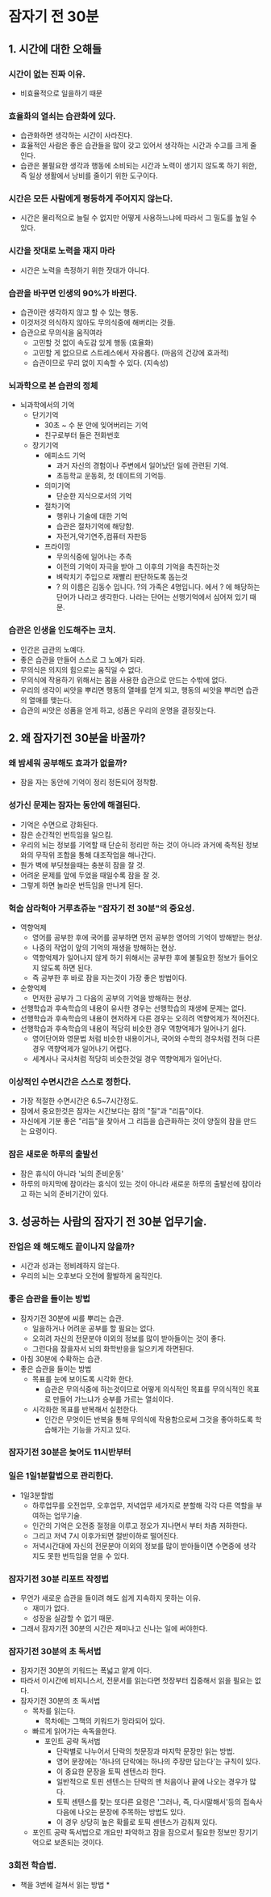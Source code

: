 # 잠자기 전 30분

## 1. 시간에 대한 오해들

### 시간이 없는 진짜 이유.
* 비효율적으로 일을하기 때문

### 효율화의 열쇠는 습관화에 있다.
* 습관화하면 생각하는 시간이 사라진다.
* 효율적인 사람은 좋은 습관들을 많이 갖고 있어서 생각하는 시간과 수고를 크게 줄인다.
* 습관은 불필요한 생각과 행동에 소비되는 시간과 노력이 생기지 않도록 하기 위한, 즉 일상 생활에서 낭비를 줄이기 위한 도구이다.

### 시간은 모든 사람에게 평등하게 주어지지 않는다.
* 시간은 물리적으로 늘릴 수 없지만 어떻게 사용하느냐에 따라서 그 밀도를 높일 수 있다.

### 시간을 잣대로 노력을 재지 마라
* 시간은 노력을 측정하기 위한 잣대가 아니다.

### 습관을 바꾸면 인생의 90%가 바뀐다.
* 습관이란 생각하지 않고 할 수 있는 행동.
* 이것저것 의식하지 않아도 무의식중에 해버리는 것들.
* 습관으로 무의식을 움직여라
	* 고민할 것 없이 속도감 있게 행동 (효율화)
	* 고민할 게 없으므로 스트레스에서 자유롭다. (마음의 건강에 효과적)
	* 습관이므로 무리 없이 지속할 수 있다. (지속성)

### 뇌과학으로 본 습관의 정체
* 뇌과학에서의 기억
	* 단기기억
		* 30초 ~ 수 분 안에 잊어버리는 기억
		* 친구로부터 들은 전화번호
	* 장기기억
		* 에피소드 기억
			* 과거 자신의 경험이나 주변에서 일어났던 일에 관련된 기억.
			* 초등학교 운동회, 첫 데이트의 기억등.
		* 의미기억
			* 단순한 지식으로서의 기억
		* 절차기억
			* 행위나 기술에 대한 기억
			* 습관은 절차기억에 해당함.
			* 자전거,악기연주,컴퓨터 자판등
		* 프라이밍
			* 무의식중에 일어나는 추측
			* 이전의 기억이 자극을 받아 그 이후의 기억을 촉진하는것
			* 벼락치기 주입으로 재빨리 판단하도록 돕는것
			* ? 의 이름은 김동수 입니다. ?의 가족은 4명입니다. 에서 ? 에 해당하는 단어가 나라고 생각한다. 나라는 단어는 선행기억에서 심어져 있기 때문.

### 습관은 인생을 인도해주는 코치.
* 인간은 급관의 노예다.
* 좋은 습관을 만들어 스스로 그 노예가 되라.
* 무의식은 의지의 힘으로는 움직일 수 없다.
* 무의식에 작용하기 위해서는 몸을 사용한 습관으로 만드는 수밖에 없다.
* 우리의 생각이 씨앗을 뿌리면 행동의 열매를 얻게 되고, 행동의 씨앗을 뿌리면 습관의 열매를 맺는다.
* 습관의 씨앗은 성품을 얻게 하고, 성품은 우리의 운명을 결정짖는다.

## 2. 왜 잠자기전 30분을 바꿀까?

### 왜 밤세워 공부해도 효과가 없을까?
* 잠을 자는 동안에 기억이 정리 정돈되어 정착함.

### 성가신 문제는 잠자는 동안에 해결된다.
* 기억은 수면으로 강화된다.
* 잠은 순간적인 번득임을 일으킴.
* 우리의 뇌는 정보를 기억할 때 단순히 정리만 하는 것이 아니라 과거에 축적된 정보와의 무작위 조합을 통해 대조작업을 해나간다.
* 뭔가 벽에 부딧쳤을때는 충분히 잠을 잘 것.
* 어려운 문제를 앞에 두었을 때일수록 잠을 잘 것.
* 그렇게 하면 놀라운 번득임을 만나게 된다.

### 헉숩 삼라헉아 거루쵸쥬눈 "잠자기 전 30분"의 중요성.
* 역향억제
	* 영어를 공부한 후에 국어를 공부하면 먼저 공부한 영어의 기억이 방해받는 현상.
	* 나중의 작업이 앞의 기억의 재생을 방해하는 현상.
	* 역향억제가 일어나지 않게 하기 위해서는 공부한 후에 불필요한 정보가 들어오지 않도록 하면 된다.
	* 즉 공부한 후 바로 잠을 자는것이 가장 좋은 방법이다.
* 순향억제
	* 먼저한 공부가 그 다음의 공부의 기억을 방해하는 현상.
* 선행학습과 후속학습의 내용이 유사한 경우는 선행학습의 재생에 문제는 없다.
* 선행학습과 후속학습의 내용이 현저하게 다른 경우는 오히려 역향억제가 적어진다.
* 선행학습과 후속학습의 내용이 적당히 비슷한 경우 역향억제가 일어나기 쉽다.
	* 영어단어와 영문법 처럼 비슷한 내용이거나, 국어와 수학의 경우처럼 전혀 다른경우 역향억제가 일어나기 어렵다.
	* 세계사나 국사처럼 적당히 비슷한것일 경우 역향억제가 일어난다.

### 이상적인 수면시간은 스스로 정한다.
* 가장 적절한 수면시간은 6.5~7시간정도.
* 잠에서 중요한것은 잠자는 시간보다는 잠의 "질"과 "리듬"이다.
* 자신에게 기분 좋은 "리듬"을 찾아서 그 리듬을 습관화하는 것이 양질의 잠을 만드는 요령이다.

### 잠은 새로운 하루의 출발선
* 잠은 휴식이 아니라 '뇌의 준비운동'
* 하루의 마지막에 잠이라는 휴식이 있는 것이 아니라 새로운 하루의 출발선에 잠이라고 하는 뇌의 준비기간이 있다.

## 3. 성공하는 사람의 잠자기 전 30분 업무기술.

### 잔업은 왜 해도해도 끝이나지 않을까?
* 시간과 성과는 정비례하지 않는다.
* 우리의 뇌는 오후보다 오전에 활발하게 움직인다.

### 좋은 습관을 들이는 방법
* 잠자기전 30분에 씨를 뿌리는 습관.
	* 일을하거나 어려운 공부를 할 필요는 없다.
	* 오히려 자신의 전문분야 이외의 정보를 많이 받아들이는 것이 좋다.
	* 그런다음 잠을자서 뇌의 화학반응을 일으키게 하면된다.
* 아침 30분에 수확하는 습관.
* 좋은 습관을 들이는 방법
	* 목표를 눈에 보이도록 시각화 한다.
		* 습관은 무의식중에 하는것이므로 어떻게 의식적인 목표를 무의식적인 목표로 만들어 가느냐가 승부를 가르는 열쇠이다.
    * 시각화한 목표를 반복해서 실천한다.
	    * 인간은 무엇이든 반복을 통해 무의식에 작용함으로써 그것을 좋아하도록 학습해가는 기능을 가지고 있다.

### 잠자기전 30분은 늦어도 11시반부터

### 일은 1일1분할법으로 관리한다.
* 1일3분할법
	* 하루업무를 오전업무, 오후업무, 저녁업무 세가지로 분할해 각각 다른 역할을 부여하는 업무기술.
	* 인간의 기억은 오전중 절정을 이루고 정오가 지나면서 부터 차츰 저하한다.
	* 그리고 저녁 7시 이후가되면 절반이하로 떨어진다.
	* 저녁시간대에 자신의 전문분야 이외의 정보를 많이 받아들이면 수면중에 생각지도 못한 번득임을 얻을 수 있다.

### 잠자기전 30분 리포트 작정법
* 무언가 새로운 습관을 들이려 해도 쉽게 지속하지 못하는 이유.
	* 재미가 없다.
	* 성장을 실감할 수 없기 때문.
* 그래서 잠자기전 30분의 시간은 재미나고 신나는 일에 써야한다.

### 잠자기전 30분의 초 독서법
* 잠자기전 30분의 키워드는 폭넓고 얕게 이다.
* 따라서 이시간에 비지니스서, 전문서를 읽는다면 첫장부터 집중해서 읽을 필요는 없다.
* 잠자기전 30분의 초 독서법
	* 목차를 읽는다.
		* 목차에는 그책의 키워드가 망라되어 있다.
    * 빠르게 읽어가는 속독을한다.
	    * 포인트 공략 독서법
		    * 단락별로 나누어서 단락의 첫문장과 마지막 문장만 읽는 방법.
		    * 영어 문장에는 '하나의 단락에는 하나의 주장만 담는다'는 규칙이 있다.
		    * 이 중요한 문장을 토픽 센텐스라 한다.
		    * 일반적으로 토핀 센텐스는 단락의 맨 처음이나 끝에 나오는 경우가 많다.
		    * 토픽 센텐스를 찾는 또다른 요령은 '그러나, 즉, 다시말해서'등의 접속사 다음에 나오는 문장에 주목하는 방법도 있다.
		    * 이 경우 상당히 높은 확률로 토픽 센텐스가 감춰져 있다.
    * 포인트 공략 독서법으로 개요만 파악하고 잠을 잠으로서 필요한 정보만 장기기억으로 보존되는 것이다.

### 3회전 학습법.
* 책을 3번에 걸쳐서 읽는 방법
	* 



